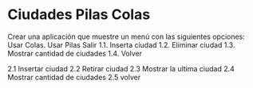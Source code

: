 # Ciudades Pilas Colas

Crear una aplicación que muestre un menú con las siguientes opciones:
Usar Colas.
Usar Pilas
Salir
1.1. Inserta ciudad
1.2. Eliminar ciudad
1.3. Mostrar cantidad de ciudades
1.4. Volver
 
2.1 Insertar ciudad
2.2 Retirar ciudad
2.3 Mostrar la ultima ciudad
2.4 Mostrar cantidad de ciudades
2.5 volver
